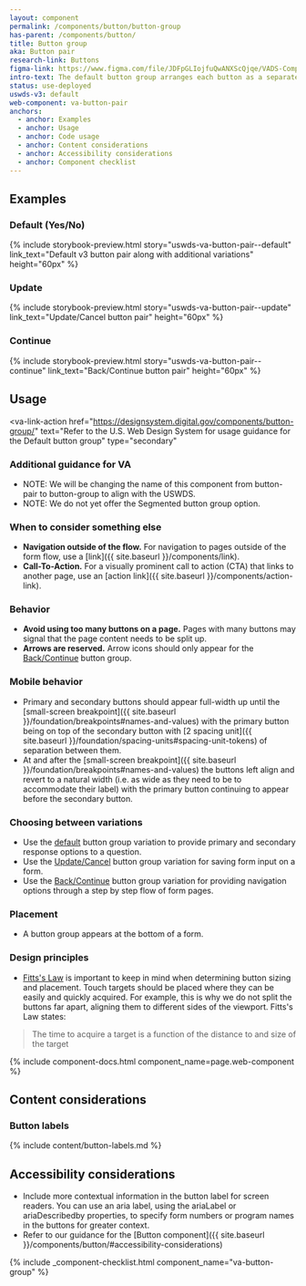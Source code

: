 ```yaml
---
layout: component
permalink: /components/button/button-group
has-parent: /components/button/
title: Button group
aka: Button pair
research-link: Buttons
figma-link: https://www.figma.com/file/JDFpGLIojfuQwANXScQjqe/VADS-Component-Examples?type=design&node-id=3109%3A381&mode=design&t=HPTk6DwbG1oCM61n-1
intro-text: The default button group arranges each button as a separate element with a gap between them. On mobile devices, the buttons are arranged vertically. 
status: use-deployed
uswds-v3: default
web-component: va-button-pair
anchors:
  - anchor: Examples
  - anchor: Usage
  - anchor: Code usage
  - anchor: Content considerations
  - anchor: Accessibility considerations
  - anchor: Component checklist
---
```


## Examples

### Default (Yes/No)

{% include storybook-preview.html story="uswds-va-button-pair--default" link_text="Default v3 button pair along with additional variations" height="60px" %}

### Update

{% include storybook-preview.html story="uswds-va-button-pair--update" link_text="Update/Cancel button pair" height="60px" %}

### Continue

{% include storybook-preview.html story="uswds-va-button-pair--continue" link_text="Back/Continue button pair" height="60px" %}

## Usage

<va-link-action
  href="https://designsystem.digital.gov/components/button-group/"
  text="Refer to the U.S. Web Design System for usage guidance for the Default button group"
  type="secondary"
></va-link-action>

### Additional guidance for VA

* NOTE: We will be changing the name of this component from button-pair to button-group to align with the USWDS.
* NOTE: We do not yet offer the Segmented button group option.

### When to consider something else

* **Navigation outside of the flow.** For navigation to pages outside of the form flow, use a [link]({{ site.baseurl }}/components/link).
* **Call-To-Action.** For a visually prominent call to action (CTA) that links to another page, use an [action link]({{ site.baseurl }}/components/action-link).

### Behavior

* **Avoid using too many buttons on a page.** Pages with many buttons may signal that the page content needs to be split up.
* **Arrows are reserved.** Arrow icons should only appear for the [Back/Continue](#backcontinue) button group.

### Mobile behavior

* Primary and secondary buttons should appear full-width up until the [small-screen breakpoint]({{ site.baseurl }}/foundation/breakpoints#names-and-values) with the primary button being on top of the secondary button with [2 spacing unit]({{ site.baseurl }}/foundation/spacing-units#spacing-unit-tokens) of separation between them.
* At and after the [small-screen breakpoint]({{ site.baseurl }}/foundation/breakpoints#names-and-values) the buttons left align and revert to a natural width (i.e. as wide as they need to be to accommodate their label) with the primary button continuing to appear before the secondary button.

### Choosing between variations

* Use the [default](#default-yesno) button group variation to provide primary and secondary response options to a question.
* Use the [Update/Cancel](#updatecancel) button group variation for saving form input on a form.
* Use the [Back/Continue](#backcontinue) button group variation for providing navigation options through a step by step flow of form pages.

### Placement

* A button group appears at the bottom of a form.

### Design principles

* [Fitts's Law](https://lawsofux.com/fittss-law/) is important to keep in mind when determining button sizing and placement. Touch targets should be placed where they can be easily and quickly acquired. For example, this is why we do not split the buttons far apart, aligning them to different sides of the viewport. Fitts's Law states:

> The time to acquire a target is a function of the distance to and size of the target

{% include component-docs.html component_name=page.web-component %}

## Content considerations

### Button labels

{% include content/button-labels.md %}

## Accessibility considerations

* Include more contextual information in the button label for screen readers. You can use an aria label, using the ariaLabel or ariaDescribedby properties, to specify form numbers or program names in the buttons for greater context. 
* Refer to our guidance for the [Button component]({{ site.baseurl }}/components/button/#accessibility-considerations)

{% include _component-checklist.html component_name="va-button-group" %}